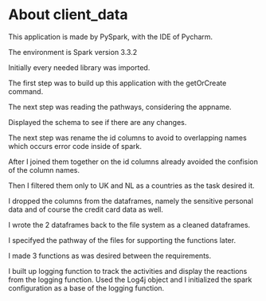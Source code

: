 # About client_data

This application is made by PySpark, with the IDE of Pycharm.

The environment is Spark version 3.3.2

Initially every needed library was imported.

The first step was to build up this application with the getOrCreate command.

The next step was reading the pathways, considering the appname.

Displayed the schema to see if there are any changes.

The next step was rename the id columns to avoid to overlapping names which occurs error code inside of spark.

After I joined them together on the id columns already avoided the confision of the column names.

Then I filtered them only to UK and NL as a countries as the task desired it.

I dropped the columns from the dataframes, namely the sensitive personal data and of course the credit card data as well.

I wrote the 2 dataframes back to the file system as a cleaned dataframes.

I specifyed the pathway of the files for supporting the functions later.

I made 3 functions as was desired between the requirements.

I built up logging function to track the activities and display the reactions from the logging function.
Used the Log4j object and I initialized the spark configuration as a base of the logging function.
